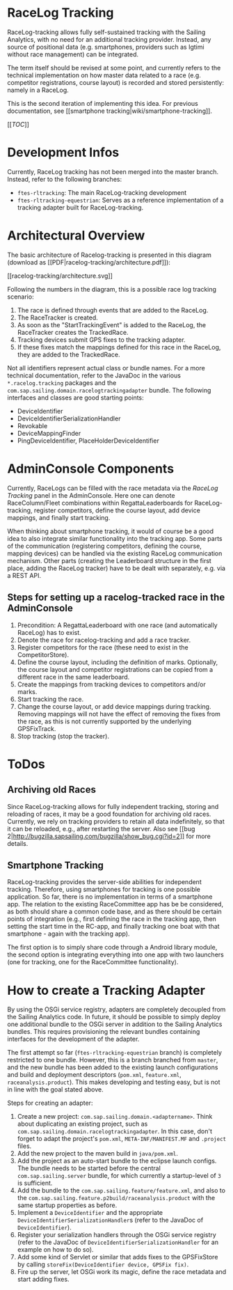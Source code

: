 # RaceLog Tracking
RaceLog-tracking allows fully self-sustained tracking with the Sailing Analytics, with no need for an additional tracking provider. Instead, any source of positional data (e.g. smartphones, providers such as Igtimi without race management) can be integrated.

The term itself should be revised at some point, and currently refers to the technical implementation on how master data related to a race (e.g. competitor registrations, course layout) is recorded and stored persistently: namely in a RaceLog.

This is the second iteration of implementing this idea. For previous documentation, see [[smartphone tracking|wiki/smartphone-tracking]].

[[_TOC_]]

# Development Infos
Currently, RaceLog tracking has not been merged into the master branch. Instead, refer to the following branches:
* ``ftes-rltracking``: The main RaceLog-tracking development
* ``ftes-rltracking-equestrian``: Serves as a reference implementation of a tracking adapter built for RaceLog-tracking.

# Architectural Overview
The basic architecture of Racelog-tracking is presented in this diagram (download as [[PDF|racelog-tracking/architecture.pdf]]):

[[racelog-tracking/architecture.svg]]

Following the numbers in the diagram, this is a possible race log tracking scenario:

1. The race is defined through events that are added to the RaceLog.
2. The RaceTracker is created.
3. As soon as the "StartTrackingEvent" is added to the RaceLog, the RaceTracker creates the TrackedRace.
4. Tracking devices submit GPS fixes to the tracking adapter.
5. If these fixes match the mappings defined for this race in the RaceLog, they are added to the TrackedRace. 

Not all identifiers represent actual class or bundle names. For a more technical documentation, refer to the JavaDoc in the various ``*.racelog.tracking`` packages and the ``com.sap.sailing.domain.racelogtrackingadapter`` bundle. The following interfaces and classes are good starting points:
* DeviceIdentifier
* DeviceIdentifierSerializationHandler
* Revokable
* DeviceMappingFinder
* PingDeviceIdentifier, PlaceHolderDeviceIdentifier

# AdminConsole Components
Currently, RaceLogs can be filled with the race metadata via the _RaceLog Tracking_ panel in the AdminConsole. Here one can denote RaceColumn/Fleet combinations within RegattaLeaderboards for RaceLog-tracking, register competitors, define the course layout, add device mappings, and finally start tracking.

When thinking about smartphone tracking, it would of course be a good idea to also integrate similar functionality into the tracking app. Some parts of the communication (registering competitors, defining the course, mapping devices) can be handled via the existing RaceLog communication mechanism. Other parts (creating the Leaderboard structure in the first place, adding the RaceLog tracker) have to be dealt with separately, e.g. via a REST API.

## Steps for setting up a racelog-tracked race in the AdminConsole

1. Precondition: A RegattaLeaderboard with one race (and automatically RaceLog) has to exist.
2. Denote the race for racelog-tracking and add a race tracker.
3. Register competitors for the race (these need to exist in the CompetitorStore).
4. Define the course layout, including the definition of marks. Optionally, the course layout and competitor registrations can be copied from a different race in the same leaderboard.
5. Create the mappings from tracking devices to competitors and/or marks.
6. Start tracking the race.
7. Change the course layout, or add device mappings during tracking. Removing mappings will not have the effect of removing the fixes from the race, as this is not currently supported by the underlying GPSFixTrack.
8. Stop tracking (stop the tracker).

# ToDos
## Archiving old Races
Since RaceLog-tracking allows for fully independent tracking, storing and reloading of races, it may be a good foundation for archiving old races. Currently, we rely on tracking providers to retain all data indefinitely, so that it can be reloaded, e.g., after restarting the server. Also see [[bug 2|http://bugzilla.sapsailing.com/bugzilla/show_bug.cgi?id=2]] for more details.

## Smartphone Tracking
RaceLog-tracking provides the server-side abilities for independent tracking. Therefore, using smartphones for tracking is one possible application. So far, there is no implementation in terms of a smartphone app. The relation to the existing RaceCommittee app has be be considered, as both should share a common code base, and as there should be certain points of integration (e.g., first defining the race in the tracking app, then setting the start time in the RC-app, and finally tracking one boat with that smartphone - again with the tracking app).

The first option is to simply share code through a Android library module, the second option is integrating everything into one app with two launchers (one for tracking, one for the RaceCommittee functionality).

# How to create a Tracking Adapter
By using the OSGi service registry, adapters are completely decoupled from the Sailing Analytics code. In future, it should be possible to simply deploy one additional bundle to the OSGi server in addition to the Sailing Analytics bundles. This requires provisioning the relevant bundles containing interfaces for the development of the adapter.

The first attempt so far (``ftes-rltracking-equestrian`` branch) is completely restricted to one bundle. However, this is a branch branched from ``master``, and the new bundle has been added to the existing launch configurations and build and deployment descriptors (``pom.xml``, ``feature.xml``, ``raceanalysis.product``). This makes developing and testing easy, but is not in line with the goal stated above.

Steps for creating an adapter:

1. Create a new project: ``com.sap.sailing.domain.<adaptername>``. Think about duplicating an existing project, such as ``com.sap.sailing.domain.racelogtrackingadapter``. In this case, don't forget to adapt the project's ``pom.xml``, ``META-INF/MANIFEST.MF`` and ``.project`` files.
2. Add the new project to the maven build in ``java/pom.xml``.
3. Add the project as an auto-start bundle to the eclipse launch configs. The bundle needs to be started before the central ``com.sap.sailing.server`` bundle, for which currently a startup-level of ``3`` is sufficient.
4. Add the bundle to the ``com.sap.sailing.feature/feature.xml``, and also to the ``com.sap.sailing.feature.p2build/raceanalysis.product`` with the same startup properties as before.
5. Implement a ``DeviceIdentifier`` and the appropriate ``DeviceIdentifierSerializationHandler``s (refer to the JavaDoc of ``DeviceIdentifier``).
6. Register your serialization handlers through the OSGi service registry (refer to the JavaDoc of ``DeviceIdentifierSerializationHandler`` for an example on how to do so).
7. Add some kind of Servlet or similar that adds fixes to the GPSFixStore by calling ``storeFix(DeviceIdentifier device, GPSFix fix)``.
8. Fire up the server, let OSGi work its magic, define the race metadata and start adding fixes.